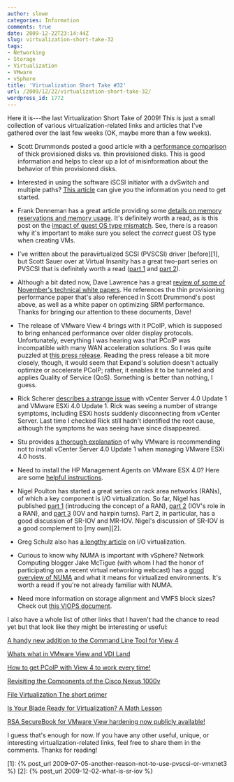 ```yaml
---
author: slowe
categories: Information
comments: true
date: 2009-12-22T23:14:44Z
slug: virtualization-short-take-32
tags:
- Networking
- Storage
- Virtualization
- VMware
- vSphere
title: 'Virtualization Short Take #32'
url: /2009/12/22/virtualization-short-take-32/
wordpress_id: 1772
---
```


Here it is---the last Virtualization Short Take of 2009! This is just a small collection of various virtualization-related links and articles that I've gathered over the last few weeks (OK, maybe more than a few weeks).

* Scott Drummonds posted a good article with a [performance comparison](http://vpivot.com/2009/11/18/performance-of-thin-provisioned-disks/) of thick provisioned disks vs. thin provisioned disks. This is good information and helps to clear up a lot of misinformation about the behavior of thin provisioned disks.

* Interested in using the software iSCSI initiator with a dvSwitch and multiple paths? [This article](http://goingvirtual.wordpress.com/2009/12/01/vsphere-4-0-update-1-with-software-iscsi-and-2-paths-on-dvswitch/) can give you the information you need to get started.

* Frank Denneman has a great article providing some [details on memory reservations and memory usage](http://frankdenneman.wordpress.com/2009/12/08/impact-of-memory-reservation/). It's definitely worth a read, as is this post on the [impact of guest OS type mismatch](http://frankdenneman.wordpress.com/2009/12/15/impact-of-mismatch-guest-os-type/). See, there is a reason why it's important to make sure you select the _correct_ guest OS type when creating VMs.

* I've written about the paravirtualized SCSI (PVSCSI) driver [before][1], but Scott Sauer over at Virtual Insanity has a great two-part series on PVSCSI that is definitely worth a read ([part 1](http://www.virtualinsanity.com/index.php/2009/11/21/more-bang-for-your-buck-with-pvscsi-part-1/) and [part 2](http://www.virtualinsanity.com/index.php/2009/12/01/more-bang-for-your-buck-with-pvscsi-part-2/)).

* Although a bit dated now, Dave Lawrence has a great [review of some of November's technical white papers](http://vmguy.com/wordpress/index.php/archives/1248). He references the thin provisioning performance paper that's also referenced in Scott Drummond's post above, as well as a white paper on optimizing SRM performance. Thanks for bringing our attention to these documents, Dave!

* The release of VMware View 4 brings with it PCoIP, which is supposed to bring enhanced performance over older display protocols. Unfortunately, everything I was hearing was that PCoIP was incompatible with many WAN acceleration solutions. So I was quite puzzled at [this press release](http://www.businesswire.com/portal/site/home/permalink/?ndmViewId=news_view&newsId=20091207005609&newsLang=en). Reading the press release a bit more closely, though, it would seem that Expand's solution doesn't actually optimize or accelerate PCoIP; rather, it enables it to be tunneled and applies Quality of Service (QoS). Something is better than nothing, I guess.

* Rick Scherer [describes a strange issue](http://vmwaretips.com/wp/2009/12/09/strange-vcenter-40-u1-and-esxi-40-u1-ssl-issue/) with vCenter Server 4.0 Update 1 and VMware ESXi 4.0 Update 1. Rick was seeing a number of strange symptoms, including ESXi hosts suddenly disconnecting from vCenter Server. Last time I checked Rick still hadn't identified the root cause, although the symptoms he was seeing have since disappeared.

* Stu provides [a thorough explanation](http://vinternals.com/2009/12/why-you-shouldnt-update-vcenter-if-using-esxi-yet/) of why VMware is recommending not to install vCenter Server 4.0 Update 1 when managing VMware ESXi 4.0 hosts.

* Need to install the HP Management Agents on VMware ESX 4.0? Here are some [helpful instructions](http://blog.mrpol.nl/2009/11/03/installing-hp-insight-management-agents-on-vmware-vsphere-4-server/).

* Nigel Poulton has started a great series on rack area networks (RANs), of which a key component is I/O virtualization. So far, Nigel has published [part 1](http://blog.nigelpoulton.com/ran-rack-area-networking/) (introducing the concept of a RAN), [part 2](http://blog.nigelpoulton.com/rack-area-networking-iov/) (IOV's role in a RAN), and [part 3](http://blog.nigelpoulton.com/ran-iov-and-hairpin-turns/) (IOV and hairpin turns). Part 2, in particular, has a good discussion of SR-IOV and MR-IOV. Nigel's discussion of SR-IOV is a good complement to [my own][2].

* Greg Schulz also has [a lengthy article](http://storageio.com/blog/?p=729) on I/O virtualization.

* Curious to know why NUMA is important with vSphere? Network Computing blogger Jake McTigue (with whom I had the honor of participating on a recent virtual networking webcast) has a [good overview of NUMA](http://www.networkcomputing.com/virtualization/harnessing-vsphere-performance-benefits-for-numa.php) and what it means for virtualized environments. It's worth a read if you're not already familiar with NUMA.

* Need more information on storage alignment and VMFS block sizes? Check out [this VIOPS document](http://viops.vmware.com/home/docs/DOC-1407).

I also have a whole list of other links that I haven't had the chance to read yet but that look like they might be interesting or useful:

[A handy new addition to the Command Line Tool for View 4](http://www.virtualinsanity.com/index.php/2009/12/08/a-handy-new-addition-to-the-command-line-tool-for-view-4/)  

[Whats what in VMware View and VDI Land](http://virtualgeek.typepad.com/virtual_geek/2009/12/whats-what-in-vmware-view-and-vdi-land.html)  

[How to get PCoIP with View 4 to work every time!](http://www.thatsmyview.net/2009/12/18/how-to-get-pcoip-with-view-4-to-work-every-time/)  

[Revisiting the Components of the Cisco Nexus 1000v](http://jasonnash.wordpress.com/2009/12/18/revisiting-the-components-of-the-cisco-nexus-1000v/)  

[File Virtualization The short primer](http://devcentral.f5.com/weblogs/dmacvittie/archive/2009/12/06/file-virtualizationhellip-the-short-primer.aspx)  

[Is Your Blade Ready for Virtualization? A Math Lesson](http://www.dailyhypervisor.com/2009/12/19/is-your-blade-ready-for-virtualization-a-math-lesson/comment-page-1/#comment-213)  

[RSA SecureBook for VMware View hardening now publicly available!](http://virtualgeek.typepad.com/virtual_geek/2009/12/rsa-securebook-for-vmware-view-hardening-now-publicly-available.html)

I guess that's enough for now. If you have any other useful, unique, or interesting virtualization-related links, feel free to share them in the comments. Thanks for reading!

[1]: {% post_url 2009-07-05-another-reason-not-to-use-pvscsi-or-vmxnet3 %}
[2]: {% post_url 2009-12-02-what-is-sr-iov %}
